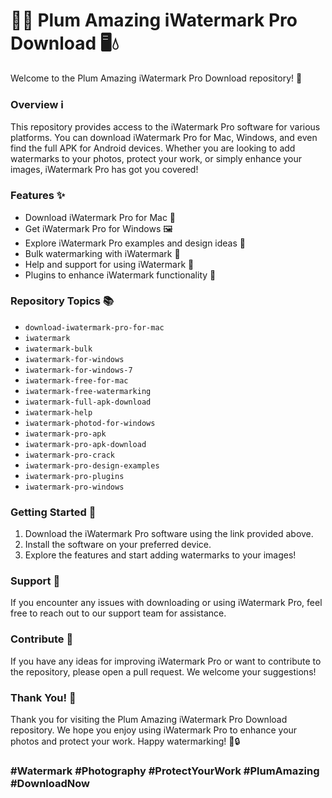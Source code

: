 
# 🌊📸 Plum Amazing iWatermark Pro Download 🖥️💧

Welcome to the Plum Amazing iWatermark Pro Download repository! 🎉

### Overview ℹ️

This repository provides access to the iWatermark Pro software for various platforms. You can download iWatermark Pro for Mac, Windows, and even find the full APK for Android devices. Whether you are looking to add watermarks to your photos, protect your work, or simply enhance your images, iWatermark Pro has got you covered!

### Features ✨

- Download iWatermark Pro for Mac 🍏
- Get iWatermark Pro for Windows 🖼️
- Explore iWatermark Pro examples and design ideas 🎨
- Bulk watermarking with iWatermark 🔄
- Help and support for using iWatermark 💬
- Plugins to enhance iWatermark functionality 🧩

### Repository Topics 📚

- `download-iwatermark-pro-for-mac`
- `iwatermark`
- `iwatermark-bulk`
- `iwatermark-for-windows`
- `iwatermark-for-windows-7`
- `iwatermark-free-for-mac`
- `iwatermark-free-watermarking`
- `iwatermark-full-apk-download`
- `iwatermark-help`
- `iwatermark-photod-for-windows`
- `iwatermark-pro-apk`
- `iwatermark-pro-apk-download`
- `iwatermark-pro-crack`
- `iwatermark-pro-design-examples`
- `iwatermark-pro-plugins`
- `iwatermark-pro-windows`

### Getting Started 🚀

1. Download the iWatermark Pro software using the link provided above.
2. Install the software on your preferred device.
3. Explore the features and start adding watermarks to your images!

### Support 💬

If you encounter any issues with downloading or using iWatermark Pro, feel free to reach out to our support team for assistance.


### Contribute 🤝

If you have any ideas for improving iWatermark Pro or want to contribute to the repository, please open a pull request. We welcome your suggestions!

### Thank You! 🙌

Thank you for visiting the Plum Amazing iWatermark Pro Download repository. We hope you enjoy using iWatermark Pro to enhance your photos and protect your work. Happy watermarking! 🎨🔒

### #Watermark #Photography #ProtectYourWork #PlumAmazing #DownloadNow
